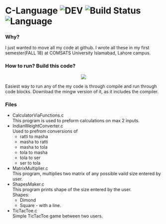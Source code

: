# C-Language  ![DEV](https://img.shields.io/badge/Developer-Arose%20Niazi-blue.svg?style=popout-square&logo=codio) ![Build Status](https://img.shields.io/badge/Build-passing-brightgreen.svg?style=popout-square&logo=codio) ![Language](https://img.shields.io/badge/Programmed%20in-C-blue.svg?style=popout-square&logo=codio)
### Why?
I just wanted to move all my code at github. I wrote all these in my first semester(FALL 18) at COMSATS University Islamabad, Lahore campus. 

### How to run? Build this code? 
<p align="center"><a url='http://www.codeblocks.org/downloads/26'><img src='https://img.shields.io/badge/Codeblocks-Windows%20Mac-orange.svg?style=popout-square&logo=codio' /></a></p>
Easiest way to run any of the my code is through compile and run through code blocks. 
Download the mingw version of it, as it includes the compiler. 

### Files
- CalculatorViaFunctions.c</br>
  This program is used to preform calculations on max 2 inputs. 
- IndianWeightConverter.c</br>
  Used to prefrom conversions of
  * ratti to masha
  * masha to ratti
  * masha to tola
  * tola to masha
  * tola to ser
  * ser to tola
- MatrixMultiplier.c </br>
  This program, multiplies two matrix of any possible vaild size entered by user. 
- ShapesMaker.c</br>
  This program prints shape of the size entered by the user.</br>
  Shapes:
    * Dimond
    * Square - with a line. 
- TicTacToe.c</br>
  Simple TicTacToe game between two users. 
  
